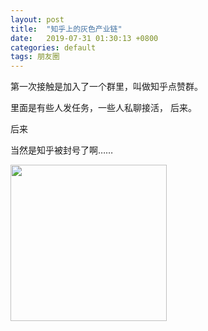 ```yaml
---
layout: post
title:  "知乎上的灰色产业链"
date:   2019-07-31 01:30:13 +0800
categories: default
tags: 朋友圈
---
```

第一次接触是加入了一个群里，叫做知乎点赞群。

里面是有些人发任务，一些人私聊接活，
后来。

后来  

当然是知乎被封号了啊……  

<img src="https://upload.cc/i1/2019/08/26/QxpHVU.jpeg" width="250">

